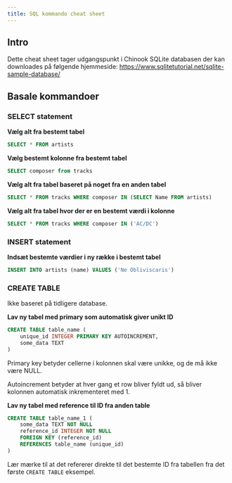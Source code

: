 ```yaml
---
title: SQL kommando cheat sheet
---
```


## Intro

Dette cheat sheet tager udgangspunkt i Chinook SQLite databasen der kan downloades på følgende hjemmeside: https://www.sqlitetutorial.net/sqlite-sample-database/

## Basale kommandoer

### SELECT statement

**Vælg alt fra bestemt tabel**

```sql
SELECT * FROM artists
```

**Vælg bestemt kolonne fra bestemt tabel**

```sql
SELECT composer from tracks
```

**Vælg alt fra tabel baseret på noget fra en anden tabel**

```sql
SELECT * FROM tracks WHERE composer IN (SELECT Name FROM artists)
```

**Vælg alt fra tabel hvor der er en bestemt værdi i kolonne**

```sql
SELECT * FROM tracks WHERE composer IN ('AC/DC')
```

### INSERT statement

**Indsæt bestemte værdier i ny række i bestemt tabel**

```sql
INSERT INTO artists (name) VALUES ('Ne Obliviscaris')
```

### CREATE TABLE

Ikke baseret på tidligere database. 

**Lav ny tabel med primary som automatisk giver unikt ID**

```sql
CREATE TABLE table_name (
    unique_id INTEGER PRIMARY KEY AUTOINCREMENT,
    some_data TEXT
)
```

Primary key betyder cellerne i kolonnen skal være unikke, og de må ikke være NULL. 

Autoincrement betyder at hver gang et row bliver fyldt ud, så bliver kolonnen automatisk inkrementeret med 1. 

**Lav ny tabel med reference til ID fra anden table**

```sql
CREATE TABLE table_name_1 (
    some_data TEXT NOT NULL
    reference_id INTEGER NOT NULL
    FOREIGN KEY (reference_id)
    REFERENCES table_name (unique_id)
)
```

Lær mærke til at det refererer direkte til det bestemte ID fra tabellen fra det første `CREATE TABLE` eksempel.